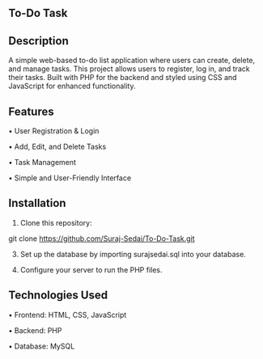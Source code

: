 To-Do Task
-------------

Description
-------------

A simple web-based to-do list application where users can create, delete, and manage tasks. This project allows users to register, log in, and track their tasks. Built with PHP for the backend and styled using CSS and JavaScript for enhanced functionality.


Features
-------------

•	User Registration & Login

•	Add, Edit, and Delete Tasks

•	Task Management

•	Simple and User-Friendly Interface


Installation
-------------

1.	Clone this repository:
   
git clone https://github.com/Suraj-Sedai/To-Do-Task.git


3.	Set up the database by importing surajsedai.sql into your database.
   
5.	Configure your server to run the PHP files.

   
Technologies Used
-----------------


•	Frontend: HTML, CSS, JavaScript

•	Backend: PHP

•	Database: MySQL

